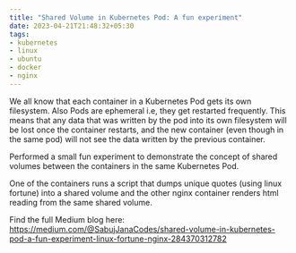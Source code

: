 ```yaml
---
title: "Shared Volume in Kubernetes Pod: A fun experiment"
date: 2023-04-21T21:48:32+05:30
tags: 
- kubernetes
- linux
- ubuntu
- docker
- nginx
---
```

We all know that each container in a Kubernetes Pod gets its own filesystem. Also Pods are ephemeral i.e, they get restarted frequently. This means that any data that was written by the pod into its own filesystem will be lost once the container restarts, and the new container (even though in the same pod) will not see the data written by the previous container.

Performed a small fun experiment to demonstrate the concept of shared volumes between the containers in the same Kubernetes Pod. 

One of the containers runs a script that dumps unique quotes (using linux fortune) into a shared volume and the other nginx container renders
html reading from the same shared volume.

Find the full Medium blog here: https://medium.com/@SabujJanaCodes/shared-volume-in-kubernetes-pod-a-fun-experiment-linux-fortune-nginx-284370312782
